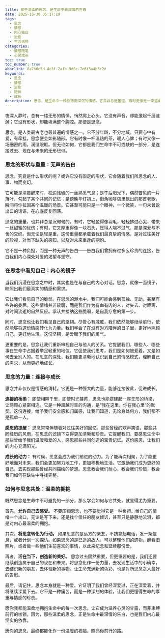 ```yaml
---
title: 那些温柔的思念，是生命中最深情的告白
date: 2025-10-30 05:17:19
tags:
  - 思念
  - 情感
  - 内心独白
  - 治愈
  - 生活感悟
categories:
  - 情感随笔
  - 心灵成长
toc: true
toc_number: true
abbrlink: 8a7b6c5d-4e3f-2a1b-9d0c-7e6f5a4b3c2d
keywords:
  - 思念
  - 情感
  - 治愈
  - 陪伴
  - 成长
description: 思念，是生命中一种独特而深沉的情感。它并非总是苦涩，有时更像是一束温柔的光，照亮我们内心最柔软的角落。这篇文章将带你走进思念的深处，感受它的形状与重量，理解它如何成为我们内心连接与成长的力量，并学会如何与这份深情共处，最终发现，思念本身就是一份最真挚的告白。
---
```


夜深人静时，总有一缕无形的情愫，悄然爬上心头。它没有声音，却能激起千层涟漪；它没有形状，却能填满整个胸腔。那便是思念。

思念，是人类最古老也最普遍的情感之一。它不分年龄，不分地域，只要心中有爱，有牵挂，思念便会如影随形。它有时像一杯温热的茶，暖人心脾；有时又像一场细密的雨，润湿眼眶。但无论如何，它都是我们生命中不可或缺的一部分，是连接过去、现在与未来的无形纽带。

### 思念的形状与重量：无声的告白

思念，究竟是什么形状的呢？或许它没有固定的形状，它会随着我们所思念的人、事、物而变幻。

它可能是清晨醒来时，枕边残留的一丝熟悉气息；是午后阳光下，偶然瞥见的一片落叶，勾起了某个共同的记忆；是傍晚华灯初上，街角咖啡店里飘出的那首老歌，瞬间将你拉回某个温暖的场景。它甚至可能只是一个眼神，一个微笑，一句未曾说出口的话语，在心底反复回荡。

思念的重量，也并非总是沉甸甸的。有时，它轻盈得像羽毛，轻轻拂过心尖，带来一丝甜蜜的忧伤；有时，它又厚重得像一块石头，压得人喘不过气，那是深爱与不舍的交织。但无论是轻是重，这份重量都承载着我们最真挚的情感，是对过往美好的珍视，对当下缺失的感知，以及对未来重逢的期盼。

它不是一种负担，而是一种无声的告白——告白我们曾拥有过多么珍贵的连接，告白我们内心深处对爱的渴望与坚守。

### 在思念中看见自己：内心的镜子

当我们沉浸在思念之中时，其实也是在与自己的内心对话。思念，就像一面镜子，映照出我们最真实的情感和需求。

它让我们看见自己的脆弱。在思念的潮水中，我们可能会感到孤独、无助，甚至有些许的委屈。这些情绪并非软弱，而是我们作为有血有肉的人，对失去、对距离、对时间流逝的自然反应。承认并接纳这些脆弱，是自我疗愈的第一步。

同时，思念也让我们看见自己的坚韧。尽管心有戚戚，我们依然能够继续前行，依然能够将这份情感转化为力量。我们学会了在没有对方陪伴的日子里，更好地照顾自己，更好地生活。这份坚韧，是爱赋予我们的勇气。

更重要的是，思念让我们重新审视自己与他人的关系。它提醒我们，哪些人、哪些事在生命中占据着举足轻重的地位。它促使我们思考，我们是如何被爱着，又是如何去爱别人的。在思念的深处，我们能更清晰地认识到自己的情感模式，理解自己的需求，从而更好地成长。

### 思念的力量：连接与成长

思念并非仅仅是情感的消耗，它更是一种强大的力量，能够连接彼此，促进成长。

**连接的桥梁：** 即使相隔千里，即使时光荏苒，思念也能搭建起一座无形的桥梁，让两颗心紧密相连。它是一种超越时空的沟通，是“我在这里，你在我心里”的默契。这份连接，给予我们安全感和归属感，让我们知道，无论身处何方，我们都不是孤单一人。

**感恩的提醒：** 思念常常伴随着对过往美好的回忆。那些曾经的欢声笑语，那些共同经历的风雨，在思念的滤镜下变得更加清晰和珍贵。它提醒我们，要感恩生命中那些曾给予我们温暖和爱的人，感恩那些共同创造的宝贵记忆。这份感恩，让我们的内心充满阳光。

**成长的动力：** 有时候，思念会成为我们前进的动力。为了能再次相聚，为了能更好地面对未来，我们会更加努力地工作，更加积极地生活。它激励我们成为更好的自己，去实现那些曾经共同描绘的梦想。思念教会我们耐心，教会我们珍惜，教会我们如何在缺失中寻找完整。

### 如何与思念共处：温柔的拥抱

既然思念是生命中不可避免的一部分，那么学会如何与它共处，就显得尤为重要。

首先，**允许自己去感受。** 不要压抑思念，也不要觉得它是一种负担。给自己的情绪一个出口，无论是写下来，还是找个信任的朋友倾诉，甚至只是静静地流泪，都是对内心最温柔的拥抱。

其次，**将思念转化为行动。** 如果思念的是远方的亲友，不妨拿起电话，发一条信息，或者计划一次探访。如果思念的是已逝的故人，可以整理他们的遗物，翻看旧照片，或者做一些他们生前喜欢的事情，以此来纪念和延续那份爱。

再者，**活在当下，创造新的美好。** 思念过去固然重要，但更重要的是，我们还要继续创造属于自己的现在和未来。将思念化作一份力量，去发现生活中的小确幸，去结识新的朋友，去体验新的事物。让生命充满新的色彩，也是对所思念之人最好的告慰。

最后，请记住，思念本身就是一种爱。它证明了我们曾经深爱过，正在深爱着，并将继续深爱下去。它不是一种痛苦，而是一种深刻的体验，让我们更懂得生命的厚重与情感的珍贵。

愿你我都能温柔地拥抱生命中的每一次思念，让它成为滋养心灵的甘露，而非束缚前行的枷锁。因为，那些温柔的思念，正是生命中最深情的告白，也是我们内心最坚实的依靠。

愿你的思念，最终都能化作一份温暖的祝福，照亮你前行的路。